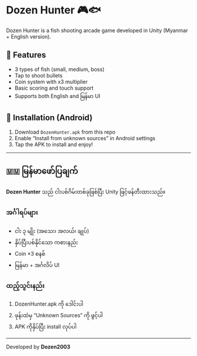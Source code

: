 # Dozen Hunter 🎮🐟

Dozen Hunter is a fish shooting arcade game developed in Unity (Myanmar + English version).

## 📱 Features
- 3 types of fish (small, medium, boss)
- Tap to shoot bullets
- Coin system with x3 multiplier
- Basic scoring and touch support
- Supports both English and မြန်မာ UI

## 📲 Installation (Android)
1. Download `DozenHunter.apk` from this repo
2. Enable “Install from unknown sources” in Android settings
3. Tap the APK to install and enjoy!

---

## 🇲🇲 မြန်မာဖော်ပြချက်

**Dozen Hunter** သည် ငါးပစ်ဂိမ်းတစ်ခုဖြစ်ပြီး Unity ဖြင့်ဖန်တီးထားသည်။

### အင်္ဂါရပ်များ
- ငါး ၃ မျိုး (အသေး၊ အလယ်၊ ချုပ်)
- နှိပ်ပြီးပစ်နိုင်သော ကစားနည်း
- Coin ×3 စနစ်
- မြန်မာ + အင်္ဂလိပ် UI

### ထည့်သွင်းနည်း
1. DozenHunter.apk ကို ဒေါင်းပါ
2. ဖုန်းထဲမှ “Unknown Sources” ကို ဖွင့်ပါ
3. APK ကိုနှိပ်ပြီး install လုပ်ပါ

---

Developed by **Dozen2003**
